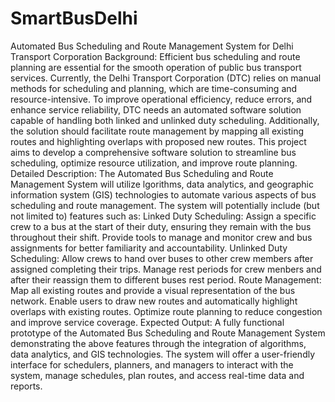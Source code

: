# SmartBusDelhi
Automated Bus Scheduling and Route Management System for Delhi Transport Corporation
Background: Efficient bus scheduling and route planning are essential for the smooth operation of public bus transport services. Currently, the Delhi Transport Corporation (DTC) relies on manual methods for scheduling and planning, which are time-consuming and resource-intensive. To improve operational efficiency, reduce errors, and enhance service reliability, DTC needs an automated software solution capable of handling both linked and unlinked duty scheduling. Additionally, the solution should facilitate route management by mapping all existing routes and highlighting overlaps with proposed new routes. This project aims to develop a comprehensive software solution to streamline bus scheduling, optimize resource utilization, and improve route planning. Detailed Description: The Automated Bus Scheduling and Route Management System will utilize lgorithms, data analytics, and geographic information system (GIS) technologies to automate various aspects of bus scheduling and route management. The system will potentially include (but not limited to) features such as: Linked Duty Scheduling: Assign a specific crew to a bus at the start of their duty, ensuring they remain with the bus throughout their shift. Provide tools to manage and monitor crew and bus assignments for better familiarity and accountability. Unlinked Duty Scheduling: Allow crews to hand over buses to other crew members after assigned completing their trips. Manage rest periods for crew menbers and after their reassign them to different buses rest period. Route Management: Map all existing routes and provide a visual representation of the bus network. Enable users to draw new routes and automatically highlight overlaps with existing routes. Optimize route planning to reduce congestion and improve service coverage. Expected Output: A fully functional prototype of the Automated Bus Scheduling and Route Management System demonstrating the above features through the integration of algorithms, data analytics, and GIS technologies. The system will offer a user-friendly interface for schedulers, planners, and managers to interact with the system, manage schedules, plan routes, and access real-time data and reports.
